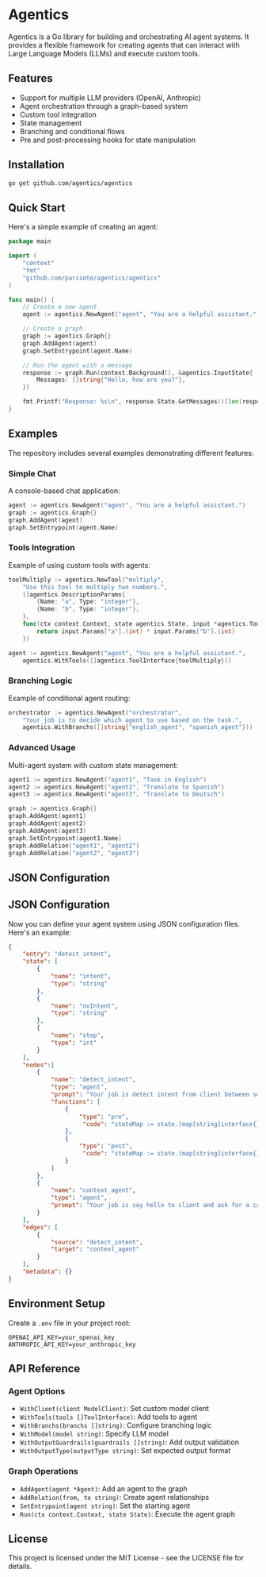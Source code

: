 # Agentics

Agentics is a Go library for building and orchestrating AI agent systems. It provides a flexible framework for creating agents that can interact with Large Language Models (LLMs) and execute custom tools.

## Features

- Support for multiple LLM providers (OpenAI, Anthropic)
- Agent orchestration through a graph-based system
- Custom tool integration
- State management
- Branching and conditional flows
- Pre and post-processing hooks for state manipulation

## Installation
```bash
go get github.com/agentics/agentics
```

## Quick Start

Here's a simple example of creating an agent:

```go
package main

import (
    "context"
    "fmt"
    "github.com/parisote/agentics/agentics"
)

func main() {
    // Create a new agent
    agent := agentics.NewAgent("agent", "You are a helpful assistant.")

    // Create a graph
    graph := agentics.Graph{}
    graph.AddAgent(agent)
    graph.SetEntrypoint(agent.Name)

    // Run the agent with a message
    response := graph.Run(context.Background(), &agentics.InputState{
        Messages: []string{"Hello, how are you?"},
    })

    fmt.Printf("Response: %s\n", response.State.GetMessages()[len(response.State.GetMessages())-1])
}
```

## Examples

The repository includes several examples demonstrating different features:

### Simple Chat
A console-based chat application:
```go
agent := agentics.NewAgent("agent", "You are a helpful assistant.")
graph := agentics.Graph{}
graph.AddAgent(agent)
graph.SetEntrypoint(agent.Name)
```

### Tools Integration
Example of using custom tools with agents:
```go
toolMultiply := agentics.NewTool("multiply",
    "Use this tool to multiply two numbers.",
    []agentics.DescriptionParams{
        {Name: "a", Type: "integer"},
        {Name: "b", Type: "integer"},
    },
    func(ctx context.Context, state agentics.State, input *agentics.ToolParams) interface{} {
        return input.Params["a"].(int) * input.Params["b"].(int)
    })

agent := agentics.NewAgent("agent", "You are a helpful assistant.",
    agentics.WithTools([]agentics.ToolInterface{toolMultiply}))
```

### Branching Logic
Example of conditional agent routing:
```go
orchestrator := agentics.NewAgent("orchestrator",
    "Your job is to decide which agent to use based on the task.",
    agentics.WithBranchs([]string{"english_agent", "spanish_agent"}))
```

### Advanced Usage
Multi-agent system with custom state management:
```go
agent1 := agentics.NewAgent("agent1", "Task in English")
agent2 := agentics.NewAgent("agent2", "Translate to Spanish")
agent3 := agentics.NewAgent("agent3", "Translate to Deutsch")

graph := agentics.Graph{}
graph.AddAgent(agent1)
graph.AddAgent(agent2)
graph.AddAgent(agent3)
graph.SetEntrypoint(agent1.Name)
graph.AddRelation("agent1", "agent2")
graph.AddRelation("agent2", "agent3")
```

## JSON Configuration

## JSON Configuration

Now you can define your agent system using JSON configuration files. Here's an example:

```json
{
    "entry": "detect_intent",
    "state": [
        {
            "name": "intent",
            "type": "string"
        },
        {
            "name": "noIntent",
            "type": "string"
        },
        {
            "name": "step",
            "type": "int"
        }
    ],
    "nodes":[
        {
            "name": "detect_intent",
            "type": "agent",
            "prompt": "Your job is detect intent from client between seller or buyer. And answer with intent, for example: intent = buyer",
            "functions": [
                {
                    "type": "pre",
                     "code": "stateMap := state.(map[string]interface{})\nrawStep := stateMap[\"step\"].(reflect.Value)\nfldStep := rawStep.FieldByName(\"Step\")\nfldStep.SetInt(fldStep.Int() + 20)"
                },
                {
                    "type": "post",
                     "code": "stateMap := state.(map[string]interface{})\nraw := stateMap[\"intent\"].(reflect.Value)\nrawNoIntent := stateMap[\"noIntent\"].(reflect.Value)\nrawStep := stateMap[\"step\"].(reflect.Value)\nfld := raw.FieldByName(\"Intent\")\nfldTwo := rawNoIntent.FieldByName(\"NoIntent\")\nfldStep := rawStep.FieldByName(\"Step\")\nmsg := stateMap[\"messages\"].([]string)[len(stateMap[\"messages\"].([]string))-1]\nfld.SetString(strings.Split(msg, \" = \")[1])\nfldStep.SetInt(fldStep.Int() + 10)\nif strings.Split(msg, \" = \")[1] == \"buyer\" {\nfldTwo.SetString(\"seller\")\n} else {\nfldTwo.SetString(\"buyer\")\n}"
                }
            ]
        },
        {
            "name": "context_agent",
            "type": "agent",
            "prompt": "Your job is say hello to client and ask for a car. If {intent} is buyer, say hello to client and ask for a car. If {intent} is seller, say hello to client and ask for a car."
        }
    ],
    "edges": [
        {
            "source": "detect_intent",
            "target": "context_agent"
        }
    ],
    "metadata": {}
}
```

## Environment Setup

Create a `.env` file in your project root:

```env
OPENAI_API_KEY=your_openai_key
ANTHROPIC_API_KEY=your_anthropic_key
```

## API Reference

### Agent Options
- `WithClient(client ModelClient)`: Set custom model client
- `WithTools(tools []ToolInterface)`: Add tools to agent
- `WithBranchs(branchs []string)`: Configure branching logic
- `WithModel(model string)`: Specify LLM model
- `WithOutputGuardrails(guardrails []string)`: Add output validation
- `WithOutputType(outputType string)`: Set expected output format

### Graph Operations
- `AddAgent(agent *Agent)`: Add an agent to the graph
- `AddRelation(from, to string)`: Create agent relationships
- `SetEntrypoint(agent string)`: Set the starting agent
- `Run(ctx context.Context, state State)`: Execute the agent graph

## License

This project is licensed under the MIT License - see the LICENSE file for details.